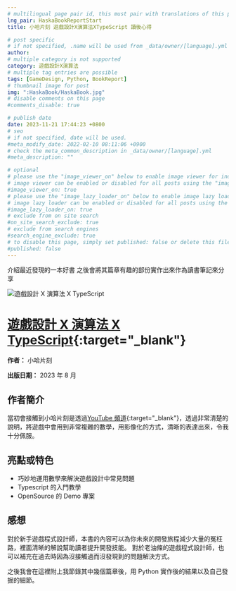 ```yaml
---
# multilingual page pair id, this must pair with translations of this page. (This name must be unique)
lng_pair: HaskaBookReportStart
title: 小哈片刻 遊戲設計X演算法XTypeScript 讀後心得

# post specific
# if not specified, .name will be used from _data/owner/[language].yml
author:
# multiple category is not supported
category: 遊戲設計X演算法
# multiple tag entries are possible
tags: [GameDesign, Python, BookReport]
# thumbnail image for post
img: ":HaskaBook/HaskaBook.jpg"
# disable comments on this page
#comments_disable: true

# publish date
date: 2023-11-21 17:44:23 +0800
# seo
# if not specified, date will be used.
#meta_modify_date: 2022-02-10 08:11:06 +0900
# check the meta_common_description in _data/owner/[language].yml
#meta_description: ""

# optional
# please use the "image_viewer_on" below to enable image viewer for individual pages or posts (_posts/ or [language]/_posts folders).
# image viewer can be enabled or disabled for all posts using the "image_viewer_posts: true" setting in _data/conf/main.yml.
#image_viewer_on: true
# please use the "image_lazy_loader_on" below to enable image lazy loader for individual pages or posts (_posts/ or [language]/_posts folders).
# image lazy loader can be enabled or disabled for all posts using the "image_lazy_loader_posts: true" setting in _data/conf/main.yml.
#image_lazy_loader_on: true
# exclude from on site search
#on_site_search_exclude: true
# exclude from search engines
#search_engine_exclude: true
# to disable this page, simply set published: false or delete this file
#published: false
---
```


<!-- outline-start -->

介紹最近發現的一本好書
之後會將其篇章有趣的部份實作出來作為讀書筆記來分享

<!-- outline-end -->

![遊戲設計 X 演算法 X TypeScript](:HaskaBook/HaskaBook.jpg)

# [遊戲設計 X 演算法 X TypeScript](https://www.books.com.tw/products/0010965698?sloc=main){:target="\_blank"}

**作者：** 小哈片刻

**出版日期：** 2023 年 8 月

## 作者簡介

當初會接觸到小哈片刻是透過[YouTube 頻道](https://www.youtube.com/@HaskaSu){:target="\_blank"}，透過非常清楚的說明，將遊戲中會用到非常複雜的數學，用影像化的方式，清晰的表達出來，令我十分佩服。

## 亮點或特色

- 巧妙地運用數學來解決遊戲設計中常見問題
- Typescript 的入門教學
- OpenSource 的 Demo 專案

## 感想

對於新手遊戲程式設計師，本書的內容可以為你未來的開發旅程減少大量的冤枉路，裡面清晰的解說幫助讀者提升開發技能。
對於老油條的遊戲程式設計師，也可以補充在過去時因為沒接觸過而沒發現到的問題解決方式。

之後我會在這裡附上我節錄其中幾個篇章後，用 Python 實作後的結果以及自己發掘的細節。
